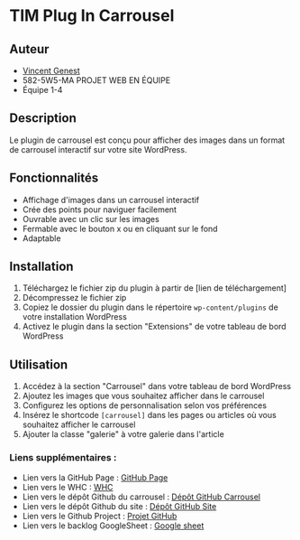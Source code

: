 # TIM Plug In Carrousel

## Auteur

-   [Vincent Genest](https://github.com/vincent-genest)
-   582-5W5-MA PROJET WEB EN ÉQUIPE
-   Équipe 1-4

## Description

Le plugin de carrousel est conçu pour afficher des images dans un format de carrousel interactif sur votre site WordPress.

## Fonctionnalités

-   Affichage d'images dans un carrousel interactif
-   Crée des points pour naviguer facilement
-   Ouvrable avec un clic sur les images
-   Fermable avec le bouton x ou en cliquant sur le fond
-   Adaptable

## Installation

1. Téléchargez le fichier zip du plugin à partir de [lien de téléchargement]
2. Décompressez le fichier zip
3. Copiez le dossier du plugin dans le répertoire `wp-content/plugins` de votre installation WordPress
4. Activez le plugin dans la section "Extensions" de votre tableau de bord WordPress

## Utilisation

1. Accédez à la section "Carrousel" dans votre tableau de bord WordPress
2. Ajoutez les images que vous souhaitez afficher dans le carrousel
3. Configurez les options de personnalisation selon vos préférences
4. Insérez le shortcode `[carrousel]` dans les pages ou articles où vous souhaitez afficher le carrousel
5. Ajouter la classe "galerie" à votre galerie dans l'article

### Liens supplémentaires :

-   Lien vers la GitHub Page : [GitHub Page](https://kintsugi-design-5w5.github.io/TIM/)
-   Lien vers le WHC : [WHC](https://gftnth00.mywhc.ca/tim43/)
-   Lien vers le dépôt Github du carrousel : [Dépôt GitHub Carrousel](https://github.com/kintsugi-design-5w5/Carrousel)
-   Lien vers le dépôt Github du site : [Dépôt GitHub Site](https://github.com/kintsugi-design-5w5/TIM)
-   Lien vers le Github Project : [Projet GitHub](https://github.com/orgs/kintsugi-design-5w5/projects/1)
-   Lien vers le backlog GoogleSheet : [Google sheet](https://docs.google.com/spreadsheets/d/1I3-XLNHhBte0TZOc5cQbXzM9ZsGxMTRsRGayoXEZaSg/edit?usp=sharing)
